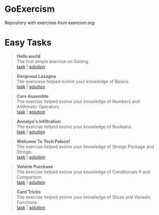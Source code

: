# GoExercism
Repository with exercises from exercism.org

# Easy Tasks

> **Hello world**<br>
> The first simple exercise on Golang.<br>
> [task](https://exercism.org/tracks/go/exercises/hello-world) | [solution](https://github.com/LitvinovKV/GoExercism/tree/main/HelloWorld)

> **Gorgeous Lasagna**<br>
> The exericese helped evolve your knowledge of Basics.<br>
> [task](https://exercism.org/tracks/go/exercises/lasagna) | [solution](https://github.com/LitvinovKV/GoExercism/tree/main/GorgeousLasagna)

> **Cars Assemble**<br>
> The exercise helped evolve your knowledge of Numbers and Arithmetic Operators.<br>
> [task](https://exercism.org/tracks/go/exercises/cars-assemble) | [solution](https://github.com/LitvinovKV/GoExercism/tree/main/CarsAssemble)

> **Annalyn's Infiltration**<br>
> The exercise helped evolve your knowledge of Booleans.<br>
> [task](https://exercism.org/tracks/go/exercises/annalyns-infiltration) | [solution](https://github.com/LitvinovKV/GoExercism/tree/main/AnnalynsInfiltration) 

> **Welcome To Tech Palace!**<br>
> The exercise helped evolve your knowledge of Strings Package and Strings.<br>
> [task](https://exercism.org/tracks/go/exercises/welcome-to-tech-palace) | [solution](https://github.com/LitvinovKV/GoExercism/tree/main/WelcomeToTechPlace)

> **Vehicle Purchase**<br>
> The exercise helped evolve your knowledge of Conditionals If and Comparison.<br>
> [task](https://exercism.org/tracks/go/exercises/vehicle-purchase) | [solution](https://github.com/LitvinovKV/GoExercism/tree/main/VehiclePurchase)

> **Card Tricks**<br>
> The exercise helped evolve your knowledge of Slices and Variadic Functions.<br>
> [task](https://exercism.org/tracks/go/exercises/card-tricks) | [solution](https://github.com/LitvinovKV/GoExercism/tree/main/CardTricks)